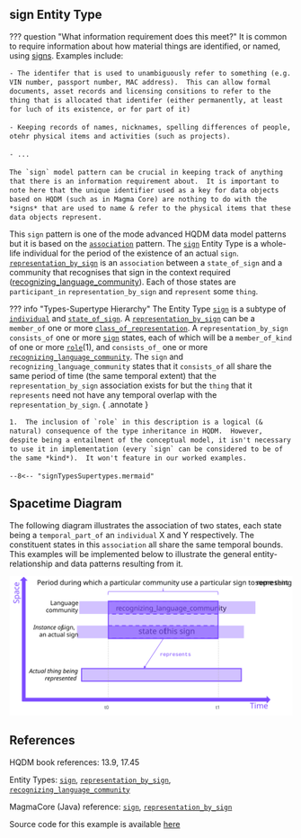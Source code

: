 ## **sign** Entity Type

??? question "What information requirement does this meet?"
    It is common to require information about how material things are identified, or named, using [signs](./what_are_signs.md).  Examples include:

    - The identifer that is used to unambiguously refer to something (e.g. VIN number, passport number, MAC address).  This can allow formal documents, asset records and licensing consitions to refer to the thing that is allocated that identifer (either permanently, at least for luch of its existence, or for part of it)

    - Keeping records of names, nicknames, spelling differences of people, otehr physical items and activities (such as projects).

    - ...

    The `sign` model pattern can be crucial in keeping track of anything that there is an information requirement about.  It is important to note here that the unique identifier used as a key for data objects based on HQDM (such as in Magma Core) are nothing to do with the *signs* that are used to name & refer to the physical items that these data objects represent.  

This `sign` pattern is one of the mode advanced HQDM data model patterns but it is based on the [`association`](../association/association.md) pattern.  The [`sign`](https://github.com/hqdmTop/hqdmFramework/wiki/sign) Entity Type is a whole-life individual for the period of the existence of an actual `sign`. [`representation_by_sign`](https://github.com/hqdmTop/hqdmFramework/wiki/representation_by_sign) is an `association` between a `state_of_sign` and a community that recognises that sign in the context required ([recognizing_language_community](https://github.com/hqdmTop/hqdmFramework/wiki/recognizing_language_community)).  Each of those states are `participant_in` `representation_by_sign` and `represent` some `thing`.

??? info "Types-Supertype Hierarchy"
    The Entity Type [`sign`](https://github.com/hqdmTop/hqdmFramework/wiki/sign) is a subtype of [`individual`](https://github.com/hqdmTop/hqdmFramework/wiki/individual) and [`state_of_sign`](https://github.com/hqdmTop/hqdmFramework/wiki/state_of_sign).  A [`representation_by_sign`](https://github.com/hqdmTop/hqdmFramework/wiki/representation_by_sign) can be a `member_of` one or more [`class_of_representation`](https://github.com/hqdmTop/hqdmFramework/wiki/class_of_representation).  A `representation_by_sign` `consists_of` one or more [`sign`](https://github.com/hqdmTop/hqdmFramework/wiki/sign) states, each of which will be a `member_of_kind` of one or more [`role`](https://github.com/hqdmTop/hqdmFramework/wiki/role)(1), and `consists_of_` one or more [`recognizing_language_community`](https://github.com/hqdmTop/hqdmFramework/wiki/recognizing_language_community).  The `sign` and `recognizing_language_community` states that it `consists_of` all share the same period of time (the same temporal extent) that the `representation_by_sign` association exists for but the `thing` that it `represents` need not have any temporal overlap with the `representation_by_sign`.
    { .annotate }

    1.  The inclusion of `role` in this description is a logical (& natural) consequence of the type inheritance in HQDM.  However, despite being a entailment of the conceptual model, it isn't necessary to use it in implementation (every `sign` can be considered to be of the same *kind*).  It won't feature in our worked examples.

    --8<-- "signTypesSupertypes.mermaid"

## Spacetime Diagram
The following diagram illustrates the association of two states, each state being a `temporal_part_of` an `individual` X and Y respectively.  The constituent states in this `association` all share the same temporal bounds.  This examples will be implemented below to illustrate the general entity-relationship and data patterns resulting from it.

![An association between a state of X and a state of Y](../extras/source-images/signInitial.svg)

## References

HQDM book references: 13.9, 17.45

Entity Types: [`sign`](https://github.com/hqdmTop/hqdmFramework/wiki/sign), [`representation_by_sign`](https://github.com/hqdmTop/hqdmFramework/wiki/representation_by_sign), [`recognizing_language_community`](https://github.com/hqdmTop/hqdmFramework/wiki/recognizing_language_community)

MagmaCore (Java) reference: [`sign`](https://github.com/gchq/MagmaCore/blob/main/hqdm/src/main/java/uk/gov/gchq/magmacore/hqdm/model/Sign.java), [`representation_by_sign`](https://github.com/gchq/MagmaCore/blob/main/hqdm/src/main/java/uk/gov/gchq/magmacore/hqdm/model/RepresentatioBySign.java)

Source code for this example is available [here](https://github.com/ClimbingAl/code-for-hqdm-patterns/blob/main/patterns/src/main/java/patterns/hqdm/sign/SignExample.java)